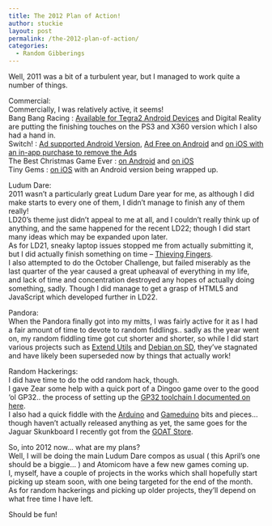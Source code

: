 ```yaml
---
title: The 2012 Plan of Action!
author: stuckie
layout: post
permalink: /the-2012-plan-of-action/
categories:
  - Random Gibberings
---
```

Well, 2011 was a bit of a turbulent year, but I managed to work quite a number of things.

Commercial:  
Commercially, I was relatively active, it seems!  
Bang Bang Racing : [Available for Tegra2 Android Devices][1] and Digital Reality are putting the finishing touches on the PS3 and X360 version which I also had a hand in.  
Switch! : [Ad supported Android Version][2], [Ad Free on Android][3] and [on iOS with an in-app purchase to remove the Ads][4]  
The Best Christmas Game Ever : [on Android][5] and [on iOS][6]  
Tiny Gems : [on iOS][7] with an Android version being wrapped up.

Ludum Dare:  
2011 wasn&#8217;t a particularly great Ludum Dare year for me, as although I did make starts to every one of them, I didn&#8217;t manage to finish any of them really!  
LD20&#8217;s theme just didn&#8217;t appeal to me at all, and I couldn&#8217;t really think up of anything, and the same happened for the recent LD22; though I did start many ideas which may be expanded upon later.  
As for LD21, sneaky laptop issues stopped me from actually submitting it, but I did actually finish something on time &#8211; [Thieving Fingers][8].  
I also attempted to do the October Challenge, but failed miserably as the last quarter of the year caused a great upheaval of everything in my life, and lack of time and concentration destroyed any hopes of actually doing something, sadly. Though I did manage to get a grasp of HTML5 and JavaScript which developed further in LD22.

Pandora:  
When the Pandora finally got into my mitts, I was fairly active for it as I had a fair amount of time to devote to random fiddlings.. sadly as the year went on, my random fiddling time got cut shorter and shorter, so while I did start various projects such as [Extend Utils][9] and [Debian on SD][10], they&#8217;ve stagnated and have likely been superseded now by things that actually work!

Random Hackerings:  
I did have time to do the odd random hack, though.  
I gave Zear some help with a quick port of a Dingoo game over to the good &#8216;ol GP32.. the process of setting up the [GP32 toolchain I documented on here][11].  
I also had a quick fiddle with the [Arduino][12] and [Gameduino][13] bits and pieces&#8230; though haven&#8217;t actually released anything as yet, the same goes for the Jaguar Skunkboard I recently got from the [GOAT Store][14].

So, into 2012 now&#8230; what are my plans?  
Well, I will be doing the main Ludum Dare compos as usual ( this April&#8217;s one should be a biggie&#8230; ) and Atomicom have a few new games coming up.  
I, myself, have a couple of projects in the works which shall hopefully start picking up steam soon, with one being targeted for the end of the month.  
As for random hackerings and picking up older projects, they&#8217;ll depend on what free time I have left.

Should be fun!

 [1]: https://market.android.com/details?id=com.playboxgames.bangbangracing
 [2]: https://market.android.com/details?id=com.playboxgames.pbswitch
 [3]: https://market.android.com/details?id=uk.co.atomicom.aswitch
 [4]: http://itunes.apple.com/us/app/switch!/id490108384?mt=8
 [5]: https://market.android.com/details?id=uk.co.atomicom.tbcge
 [6]: http://itunes.apple.com/gb/app/the-best-christmas-game-ever/id485705366?mt=8
 [7]: http://itunes.apple.com/gb/app/tiny-gems/id467204836?mt=8
 [8]: http://www.ludumdare.com/compo/2011/08/23/thieving-fingers-post-mortem/
 [9]: http://pandorawiki.org/Extend_Utils
 [10]: http://pandorawiki.org/Debian_On_SD
 [11]: http://stuckiegamez.co.uk/tutorials-guides/the-quest/gp32-toolchain/
 [12]: http://arduino.cc/
 [13]: http://excamera.com/sphinx/gameduino/
 [14]: http://www.goatstore.com/